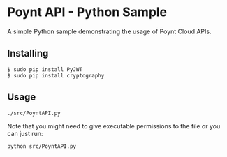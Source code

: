 # Poynt API - Python Sample
A simple Python sample demonstrating the usage of Poynt Cloud APIs.

## Installing

```
$ sudo pip install PyJWT
$ sudo pip install cryptography
```

## Usage

```
./src/PoyntAPI.py
```

Note that you might need to give executable permissions to the file or you
can just run:

```
python src/PoyntAPI.py
```
